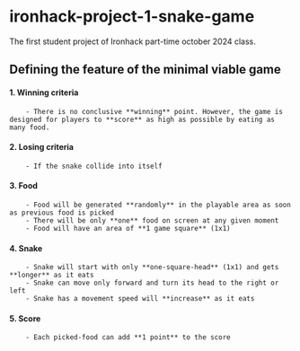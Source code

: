 # ironhack-project-1-snake-game
 The first student project of Ironhack part-time october 2024 class. 

## Defining the feature of the minimal viable game
#### 1. Winning criteria
        - There is no conclusive **winning** point. However, the game is designed for players to **score** as high as possible by eating as many food.
#### 2. Losing criteria
        - If the snake collide into itself
#### 3. Food
        - Food will be generated **randomly** in the playable area as soon as previous food is picked
        - There will be only **one** food on screen at any given moment
        - Food will have an area of **1 game square** (1x1)
#### 4. Snake
        - Snake will start with only **one-square-head** (1x1) and gets **longer** as it eats
        - Snake can move only forward and turn its head to the right or left
        - Snake has a movement speed will **increase** as it eats
#### 5. Score
        - Each picked-food can add **1 point** to the score
    
